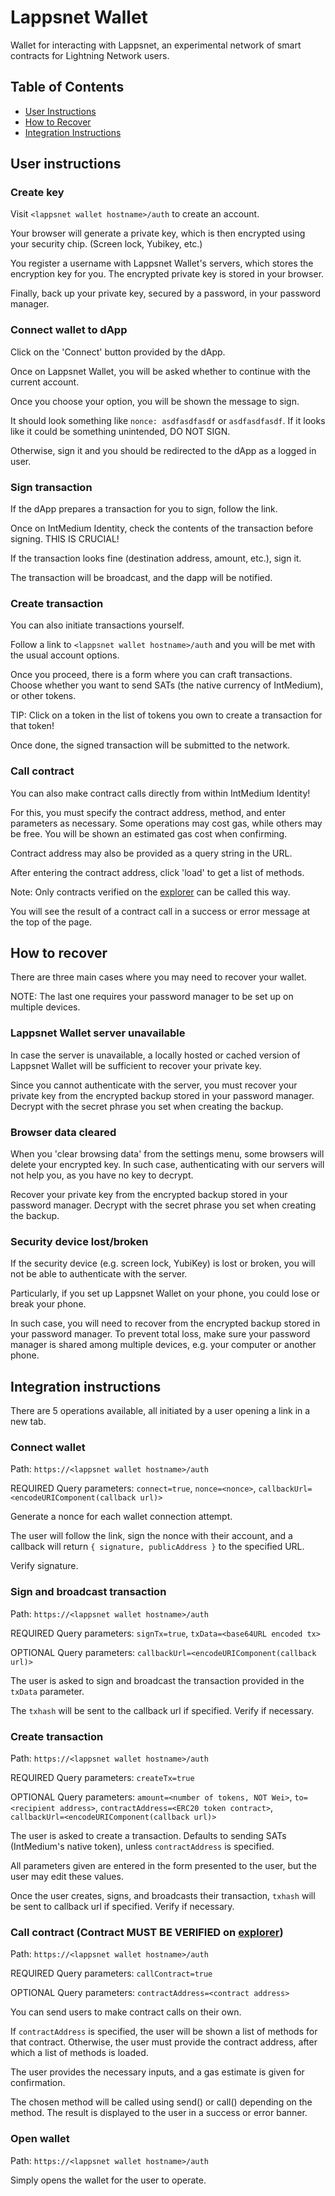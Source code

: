 # Lappsnet Wallet

Wallet for interacting with Lappsnet, an experimental network of smart contracts for Lightning Network users.

## Table of Contents
- [User Instructions](#user-instructions)
- [How to Recover](#how-to-recover)
- [Integration Instructions](#integration-instructions)

## User instructions

### Create key

Visit `<lappsnet wallet hostname>/auth` to create an account.

Your browser will generate a private key, which is then encrypted using your security chip.
(Screen lock, Yubikey, etc.)

You register a username with Lappsnet Wallet's servers, which stores the encryption key for you.
The encrypted private key is stored in your browser.

Finally, back up your private key, secured by a password, in your password manager.

### Connect wallet to dApp

Click on the 'Connect' button provided by the dApp.

Once on Lappsnet Wallet, you will be asked whether to continue with the current account.

Once you choose your option, you will be shown the message to sign.

It should look something like `nonce: asdfasdfasdf` or `asdfasdfasdf`.
If it looks like it could be something unintended, DO NOT SIGN.

Otherwise, sign it and you should be redirected to the dApp as a logged in user.

### Sign transaction

If the dApp prepares a transaction for you to sign, follow the link.

Once on IntMedium Identity, check the contents of the transaction before signing.
THIS IS CRUCIAL!

If the transaction looks fine (destination address, amount, etc.), sign it.

The transaction will be broadcast, and the dapp will be notified.

### Create transaction

You can also initiate transactions yourself.

Follow a link to `<lappsnet wallet hostname>/auth` and you will be met with
the usual account options.

Once you proceed, there is a form where you can craft transactions.
Choose whether you want to send SATs (the native currency of IntMedium), or other tokens.

TIP: Click on a token in the list of tokens you own to create a transaction for that token!

Once done, the signed transaction will be submitted to the network.

### Call contract

You can also make contract calls directly from within IntMedium Identity!

For this, you must specify the contract address, method, and enter parameters as necessary.
Some operations may cost gas, while others may be free. You will be shown an estimated gas cost when confirming.

Contract address may also be provided as a query string in the URL.

After entering the contract address, click 'load' to get a list of methods.

Note: Only contracts verified on the [explorer](https://explorer.intmedium.xyz) can be called this way.

You will see the result of a contract call in a success or error message at the top of the page.

## How to recover

There are three main cases where you may need to recover your wallet.

NOTE: The last one requires your password manager to be set up on multiple devices.

### Lappsnet Wallet server unavailable

In case the server is unavailable, a locally hosted or cached version of Lappsnet Wallet will be sufficient to
recover your private key.

Since you cannot authenticate with the server, you must recover your private key from the encrypted backup
stored in your password manager. Decrypt with the secret phrase you set when creating the backup.

### Browser data cleared

When you 'clear browsing data' from the settings menu, some browsers will delete your encrypted key.
In such case, authenticating with our servers will not help you, as you have no key to decrypt.

Recover your private key from the encrypted backup stored in your password manager.
Decrypt with the secret phrase you set when creating the backup.

### Security device lost/broken

If the security device (e.g. screen lock, YubiKey) is lost or broken, you will not be able to
authenticate with the server.

Particularly, if you set up Lappsnet Wallet on your phone, you could lose or break your phone.

In such case, you will need to recover from the encrypted backup stored in your password manager.
To prevent total loss, make sure your password manager is shared among multiple devices, e.g. your
computer or another phone.

## Integration instructions

There are 5 operations available, all initiated by a user opening a link in a new tab.

### Connect wallet

Path: `https://<lappsnet wallet hostname>/auth`

REQUIRED Query parameters: `connect=true`, `nonce=<nonce>`, `callbackUrl=<encodeURIComponent(callback url)>`

Generate a nonce for each wallet connection attempt.

The user will follow the link, sign the nonce with their account, and a callback will return `{ signature, publicAddress }`
to the specified URL.

Verify signature.

### Sign and broadcast transaction

Path: `https://<lappsnet wallet hostname>/auth`

REQUIRED Query parameters: `signTx=true`, `txData=<base64URL encoded tx>`

OPTIONAL Query parameters: `callbackUrl=<encodeURIComponent(callback url)>`

The user is asked to sign and broadcast the transaction provided in the `txData` parameter.

The `txhash` will be sent to the callback url if specified. Verify if necessary.

### Create transaction

Path: `https://<lappsnet wallet hostname>/auth`

REQUIRED Query parameters: `createTx=true`

OPTIONAL Query parameters: `amount=<number of tokens, NOT Wei>`, `to=<recipient address>`, `contractAddress=<ERC20 token contract>`,
`callbackUrl=<encodeURIComponent(callback url)>`

The user is asked to create a transaction. Defaults to sending SATs (IntMedium's native token), unless `contractAddress` is specified.

All parameters given are entered in the form presented to the user, but the user may edit these values.

Once the user creates, signs, and broadcasts their transaction, `txhash` will be sent to callback url if specified.
Verify if necessary.

### Call contract (Contract MUST BE VERIFIED on [explorer](https://explorer.intmedium.xyz))

Path: `https://<lappsnet wallet hostname>/auth`

REQUIRED Query parameters: `callContract=true`

OPTIONAL Query parameters: `contractAddress=<contract address>`

You can send users to make contract calls on their own.

If `contractAddress` is specified, the user will be shown a list of methods for that contract.
Otherwise, the user must provide the contract address, after which a list of methods is loaded.

The user provides the necessary inputs, and a gas estimate is given for confirmation.

The chosen method will be called using send() or call() depending on the method.
The result is displayed to the user in a success or error banner.

### Open wallet

Path: `https://<lappsnet wallet hostname>/auth`

Simply opens the wallet for the user to operate.
